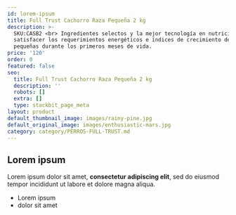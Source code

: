 ```yaml
---
id: lorem-ipsum
title: Full Trust Cachorro Raza Pequeña 2 kg
description: >-
  SKU:CASB2 <br> Ingredientes selectos y la mejor tecnología en nutrición para
  satisfacer los requerimientos energéticos e índices de crecimiento de razas
  pequeñas durante los primeros meses de vida.
price: '120'
order: 0
featured: false
seo:
  title: Full Trust Cachorro Raza Pequeña 2 kg
  description: ''
  robots: []
  extra: []
  type: stackbit_page_meta
layout: product
default_thumbnail_image: images/rainy-pine.jpg
default_original_image: images/enthusiastic-mars.jpg
category: category/PERROS-FULL-TRUST.md
---
```

## Lorem ipsum

Lorem ipsum dolor sit amet, **consectetur adipiscing elit**, sed do eiusmod tempor incididunt ut labore et dolore magna aliqua.

- Lorem ipsum
- dolor sit amet